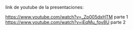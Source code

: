link de youtube de la presentaciones:

https://www.youtube.com/watch?v=_Zp005dxHTM parte 1
https://www.youtube.com/watch?v=jEqMu_fpy8U parte 2